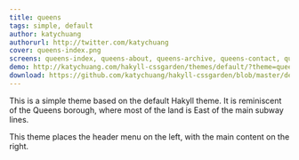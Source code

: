 ```yaml
---
title: queens 
tags: simple, default
author: katychuang
authorurl: http://twitter.com/katychuang
cover: queens-index.png
screens: queens-index, queens-about, queens-archive, queens-contact, queens-index
demo: http://katychuang.com/hakyll-cssgarden/themes/default/?theme=queens
download: https://github.com/katychuang/hakyll-cssgarden/blob/master/default_theme/css/queens.css
---
```


This is a simple theme based on the default Hakyll theme. It is reminiscent of the Queens borough, where most of the land is East of the main subway lines.

This theme places the header menu on the left, with the main content on the right.
